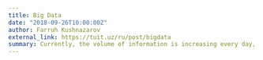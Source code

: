 ```yaml
---
title: Big Data
date: "2018-09-26T10:00:00Z"
author: Farruh Kushnazarov
external_link: https://tuit.uz/ru/post/bigdata
summary: Currently, the volume of information is increasing every day, despite this, Big Data functioning all over the world is only an insignificant part of it. According to IDC forecasts, the volume of information may reach 40 Zettabytes by 2020. From the beginning of 2010 to the present, the amount of data has increased 50-55 times. According to research, 2.8 Zettabytes of information currently exist and are processed. In his talk on Big Data, he will highlight fundamental issues in this area.
---
```

